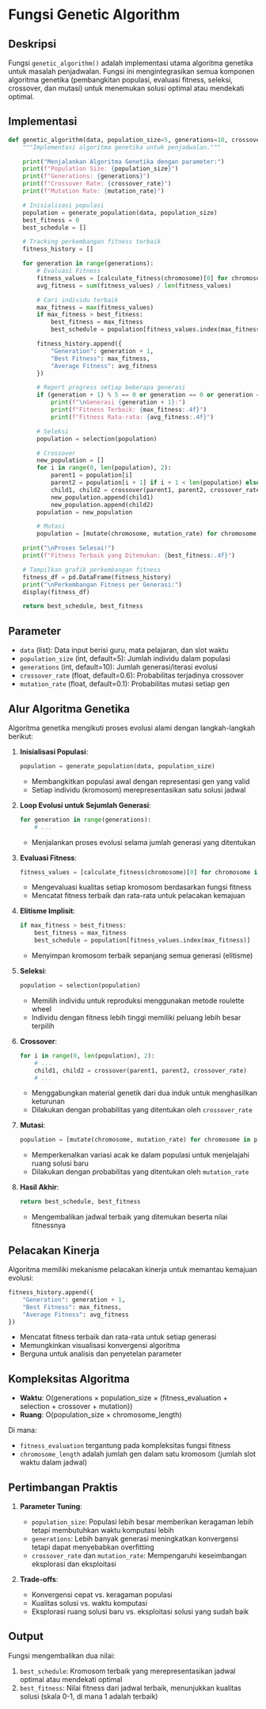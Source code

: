 # Fungsi Genetic Algorithm

## Deskripsi

Fungsi `genetic_algorithm()` adalah implementasi utama algoritma genetika untuk masalah penjadwalan. Fungsi ini mengintegrasikan semua komponen algoritma genetika (pembangkitan populasi, evaluasi fitness, seleksi, crossover, dan mutasi) untuk menemukan solusi optimal atau mendekati optimal.

## Implementasi

```python
def genetic_algorithm(data, population_size=5, generations=10, crossover_rate=0.6, mutation_rate=0.1):
    """Implementasi algoritma genetika untuk penjadwalan."""

    print("Menjalankan Algoritma Genetika dengan parameter:")
    print(f"Population Size: {population_size}")
    print(f"Generations: {generations}")
    print(f"Crossover Rate: {crossover_rate}")
    print(f"Mutation Rate: {mutation_rate}")

    # Inisialisasi populasi
    population = generate_population(data, population_size)
    best_fitness = 0
    best_schedule = []

    # Tracking perkembangan fitness terbaik
    fitness_history = []

    for generation in range(generations):
        # Evaluasi Fitness
        fitness_values = [calculate_fitness(chromosome)[0] for chromosome in population]
        avg_fitness = sum(fitness_values) / len(fitness_values)

        # Cari individu terbaik
        max_fitness = max(fitness_values)
        if max_fitness > best_fitness:
            best_fitness = max_fitness
            best_schedule = population[fitness_values.index(max_fitness)]

        fitness_history.append({
            "Generation": generation + 1,
            "Best Fitness": max_fitness,
            "Average Fitness": avg_fitness
        })

        # Report progress setiap beberapa generasi
        if (generation + 1) % 5 == 0 or generation == 0 or generation == generations - 1:
            print(f"\nGenerasi {generation + 1}:")
            print(f"Fitness Terbaik: {max_fitness:.4f}")
            print(f"Fitness Rata-rata: {avg_fitness:.4f}")

        # Seleksi
        population = selection(population)

        # Crossover
        new_population = []
        for i in range(0, len(population), 2):
            parent1 = population[i]
            parent2 = population[i + 1] if i + 1 < len(population) else population[i] # Jika ganjil, kawinkan dengan diri sendiri
            child1, child2 = crossover(parent1, parent2, crossover_rate)
            new_population.append(child1)
            new_population.append(child2)
        population = new_population

        # Mutasi
        population = [mutate(chromosome, mutation_rate) for chromosome in population]

    print("\nProses Selesai!")
    print(f"Fitness Terbaik yang Ditemukan: {best_fitness:.4f}")

    # Tampilkan grafik perkembangan fitness
    fitness_df = pd.DataFrame(fitness_history)
    print("\nPerkembangan Fitness per Generasi:")
    display(fitness_df)

    return best_schedule, best_fitness
```

## Parameter

- `data` (list): Data input berisi guru, mata pelajaran, dan slot waktu
- `population_size` (int, default=5): Jumlah individu dalam populasi
- `generations` (int, default=10): Jumlah generasi/iterasi evolusi
- `crossover_rate` (float, default=0.6): Probabilitas terjadinya crossover
- `mutation_rate` (float, default=0.1): Probabilitas mutasi setiap gen

## Alur Algoritma Genetika

Algoritma genetika mengikuti proses evolusi alami dengan langkah-langkah berikut:

1. **Inisialisasi Populasi**:

   ```python
   population = generate_population(data, population_size)
   ```

   - Membangkitkan populasi awal dengan representasi gen yang valid
   - Setiap individu (kromosom) merepresentasikan satu solusi jadwal

2. **Loop Evolusi untuk Sejumlah Generasi**:

   ```python
   for generation in range(generations):
       # ...
   ```

   - Menjalankan proses evolusi selama jumlah generasi yang ditentukan

3. **Evaluasi Fitness**:

   ```python
   fitness_values = [calculate_fitness(chromosome)[0] for chromosome in population]
   ```

   - Mengevaluasi kualitas setiap kromosom berdasarkan fungsi fitness
   - Mencatat fitness terbaik dan rata-rata untuk pelacakan kemajuan

4. **Elitisme Implisit**:

   ```python
   if max_fitness > best_fitness:
       best_fitness = max_fitness
       best_schedule = population[fitness_values.index(max_fitness)]
   ```

   - Menyimpan kromosom terbaik sepanjang semua generasi (elitisme)

5. **Seleksi**:

   ```python
   population = selection(population)
   ```

   - Memilih individu untuk reproduksi menggunakan metode roulette wheel
   - Individu dengan fitness lebih tinggi memiliki peluang lebih besar terpilih

6. **Crossover**:

   ```python
   for i in range(0, len(population), 2):
       # ...
       child1, child2 = crossover(parent1, parent2, crossover_rate)
       # ...
   ```

   - Menggabungkan material genetik dari dua induk untuk menghasilkan keturunan
   - Dilakukan dengan probabilitas yang ditentukan oleh `crossover_rate`

7. **Mutasi**:

   ```python
   population = [mutate(chromosome, mutation_rate) for chromosome in population]
   ```

   - Memperkenalkan variasi acak ke dalam populasi untuk menjelajahi ruang solusi baru
   - Dilakukan dengan probabilitas yang ditentukan oleh `mutation_rate`

8. **Hasil Akhir**:

   ```python
   return best_schedule, best_fitness
   ```

   - Mengembalikan jadwal terbaik yang ditemukan beserta nilai fitnessnya

## Pelacakan Kinerja

Algoritma memiliki mekanisme pelacakan kinerja untuk memantau kemajuan evolusi:

```python
fitness_history.append({
    "Generation": generation + 1,
    "Best Fitness": max_fitness,
    "Average Fitness": avg_fitness
})
```

- Mencatat fitness terbaik dan rata-rata untuk setiap generasi
- Memungkinkan visualisasi konvergensi algoritma
- Berguna untuk analisis dan penyetelan parameter

## Kompleksitas Algoritma

- **Waktu**: O(generations × population_size × (fitness_evaluation + selection + crossover + mutation))
- **Ruang**: O(population_size × chromosome_length)

Di mana:

- `fitness_evaluation` tergantung pada kompleksitas fungsi fitness
- `chromosome_length` adalah jumlah gen dalam satu kromosom (jumlah slot waktu dalam jadwal)

## Pertimbangan Praktis

1. **Parameter Tuning**:
   - `population_size`: Populasi lebih besar memberikan keragaman lebih tetapi membutuhkan waktu komputasi lebih
   - `generations`: Lebih banyak generasi meningkatkan konvergensi tetapi dapat menyebabkan overfitting
   - `crossover_rate` dan `mutation_rate`: Mempengaruhi keseimbangan eksplorasi dan eksploitasi

2. **Trade-offs**:
   - Konvergensi cepat vs. keragaman populasi
   - Kualitas solusi vs. waktu komputasi
   - Eksplorasi ruang solusi baru vs. eksploitasi solusi yang sudah baik

## Output

Fungsi mengembalikan dua nilai:

1. `best_schedule`: Kromosom terbaik yang merepresentasikan jadwal optimal atau mendekati optimal
2. `best_fitness`: Nilai fitness dari jadwal terbaik, menunjukkan kualitas solusi (skala 0-1, di mana 1 adalah terbaik)
